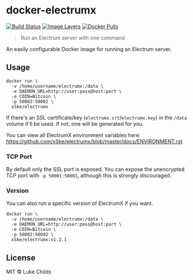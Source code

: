 
# docker-electrumx

[![Build Status](https://travis-ci.org/Joe0/docker-electrumx.svg?branch=master)](https://travis-ci.org/Joe0/docker-electrumx)
[![Image Layers](https://images.microbadger.com/badges/image/Joe0/electrumx.svg)](https://microbadger.com/images/Joe0/electrumx)
[![Docker Pulls](https://img.shields.io/docker/pulls/Joe0/electrumx.svg)](https://hub.docker.com/r/Joe0/electrumx/)

> Run an Electrum server with one command

An easily configurable Docker image for running an Electrum server.

## Usage

```
docker run \
  -v /home/username/electrumx:/data \
  -e DAEMON_URL=http://user:pass@host:port \
  -e COIN=Bitcoin \
  -p 50002:50002 \
  xSke/electrumx
```

If there's an SSL certificate/key (`electrumx.crt`/`electrumx.key`) in the `/data` volume it'll be used. If not, one will be generated for you.

You can view all ElectrumX environment variables here: https://github.com/xSke/electrumx/blob/master/docs/ENVIRONMENT.rst

### TCP Port

By default only the SSL port is exposed. You can expose the unencrypted TCP port with `-p 50001:50001`, although this is strongly discouraged.

### Version

You can also run a specific version of ElectrumX if you want.

```
docker run \
  -v /home/username/electrumx:/data \
  -e DAEMON_URL=http://user:pass@host:port \
  -e COIN=Bitcoin \
  -p 50002:50002 \
  xSke/electrumx:v1.2.1
```

## License

MIT © Luke Childs
